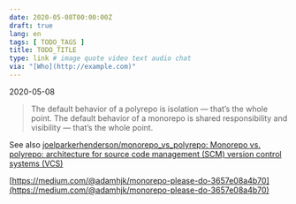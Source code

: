 ```yaml
---
date: 2020-05-08T00:00:00Z
draft: true
lang: en
tags: [ TODO_TAGS ]
title: TODO_TITLE
type: link # image quote video text audio chat
via: "[Who](http://example.com)"
---
```



2020-05-08

> The default behavior of a polyrepo is isolation — that’s the whole point. The default behavior of a monorepo is shared responsibility and visibility — that’s the whole point.

See also [joelparkerhenderson/monorepo_vs_polyrepo: Monorepo vs. polyrepo: architecture for source code management (SCM) version control systems (VCS)](https://github.com/joelparkerhenderson/monorepo_vs_polyrepo)

[https://medium.com/@adamhjk/monorepo-please-do-3657e08a4b70](https://medium.com/@adamhjk/monorepo-please-do-3657e08a4b70)

